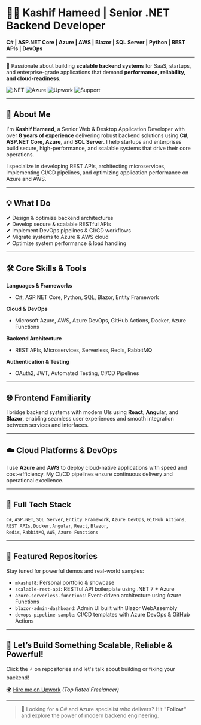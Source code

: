 # 👨‍💻 Kashif Hameed | Senior .NET Backend Developer

**C# | ASP.NET Core | Azure | AWS | Blazor | SQL Server | Python | REST APIs | DevOps**

---

🚀 Passionate about building **scalable backend systems** for SaaS, startups, and enterprise-grade applications that demand **performance, reliability, and cloud-readiness**.

![.NET](https://img.shields.io/badge/.NET-Expert-blueviolet)
![Azure](https://img.shields.io/badge/Azure-Specialist-lightblue)
![Upwork](https://img.shields.io/badge/Upwork-Top--Rated-brightgreen)
![Support](https://img.shields.io/badge/Support-24%2F7-orange)

---

## 👋 About Me

I'm **Kashif Hameed**, a Senior Web & Desktop Application Developer with over **8 years of experience** delivering robust backend solutions using **C#, ASP.NET Core, Azure**, and **SQL Server**. I help startups and enterprises build secure, high-performance, and scalable systems that drive their core operations.

I specialize in developing REST APIs, architecting microservices, implementing CI/CD pipelines, and optimizing application performance on Azure and AWS.

---

## 💡 What I Do

✔ Design & optimize backend architectures  
✔ Develop secure & scalable RESTful APIs  
✔ Implement DevOps pipelines & CI/CD workflows  
✔ Migrate systems to Azure & AWS cloud  
✔ Optimize system performance & load handling  

---

## 🛠️ Core Skills & Tools

**Languages & Frameworks**  
- C#, ASP.NET Core, Python, SQL, Blazor, Entity Framework

**Cloud & DevOps**  
- Microsoft Azure, AWS, Azure DevOps, GitHub Actions, Docker, Azure Functions

**Backend Architecture**  
- REST APIs, Microservices, Serverless, Redis, RabbitMQ

**Authentication & Testing**  
- OAuth2, JWT, Automated Testing, CI/CD Pipelines

---

## 🌐 Frontend Familiarity

I bridge backend systems with modern UIs using **React**, **Angular**, and **Blazor**, enabling seamless user experiences and smooth integration between services and interfaces.

---

## ☁️ Cloud Platforms & DevOps

I use **Azure** and **AWS** to deploy cloud-native applications with speed and cost-efficiency. My CI/CD pipelines ensure continuous delivery and operational excellence.

---

## 🧰 Full Tech Stack

`C#`, `ASP.NET`, `SQL Server`, `Entity Framework`, `Azure DevOps`, `GitHub Actions`,  
`REST APIs`, `Docker`, `Angular`, `React`, `Blazor`,  
`Redis`, `RabbitMQ`, `AWS`, `Azure Functions`

---

## 📌 Featured Repositories

Stay tuned for powerful demos and real-world samples:

- `mkashif8`: Personal portfolio & showcase
- `scalable-rest-api`: RESTful API boilerplate using .NET 7 + Azure
- `azure-serverless-functions`: Event-driven architecture using Azure Functions
- `blazor-admin-dashboard`: Admin UI built with Blazor WebAssembly
- `devops-pipeline-sample`: CI/CD templates with Azure DevOps & GitHub Actions

---

## 📣 Let’s Build Something Scalable, Reliable & Powerful!

Click the ⭐ on repositories and let's talk about building or fixing your backend!  

🌍 [Hire me on Upwork](https://www.upwork.com/freelancers/kashifhameed) *(Top Rated Freelancer)*

---

> 🔔 Looking for a C# and Azure specialist who delivers? Hit **"Follow"** and explore the power of modern backend engineering.

